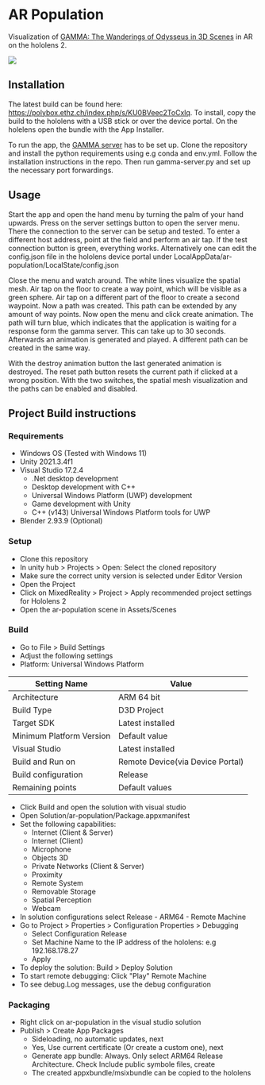 # AR Population
Visualization of [GAMMA: The Wanderings of Odysseus in 3D Scenes](https://yz-cnsdqz.github.io/eigenmotion/GAMMA/) in AR on the hololens 2.

![](https://github.com/boelukas/ar-population/blob/main/demo.gif)

## Installation
The latest build can be found here: https://polybox.ethz.ch/index.php/s/KU0BVeec2ToCxlq.
To install, copy the build to the hololens with a USB stick or over the device portal.
On the holelens open the bundle with the App Installer.

To run the app, the [GAMMA server](https://github.com/boelukas/GAMMA-server) has to be set up. Clone the repository and install the python requirements using e.g conda and env.yml. Follow the installation instructions in the repo. Then run gamma-server.py and set up the necessary port forwardings.

## Usage
Start the app and open the hand menu by turning the palm of your hand upwards. Press on the server settings button to open the server menu. There the connection to the server can be setup and tested. To enter a different host address, point at the field and perform an air tap. If the test connection button is green, everything works. Alternatively one can edit the config.json file in the hololens device portal under LocalAppData/ar-population/LocalState/config.json

Close the menu and watch around. The white lines visualize the spatial mesh. Air tap on the floor to create a way point, which will be visible as a green sphere. Air tap on a different part of the floor to create a second waypoint. Now a path was created. This path can be extended by any amount of way points. Now open the menu and click create animation. The path will turn blue, which indicates that the application is waiting for a response form the gamma server. This can take up to 30 seconds. Afterwards an animation is generated and played. A different path can be created in the same way. 

With the destroy animation button the last generated animation is destroyed. The reset path button resets the current path if clicked at a wrong position. With the two switches, the spatial mesh visualization and the paths can be enabled and disabled.
## Project Build instructions
### Requirements
- Windows OS (Tested with Windows 11)
- Unity 2021.3.4f1
- Visual Studio 17.2.4
    - .Net desktop development
    - Desktop development with C++
    - Universal Windows Platform (UWP) development
    - Game development with Unity
    - C++ (v143) Universal Windows Platform tools for UWP
- Blender 2.93.9 (Optional)

### Setup
- Clone this repository
- In unity hub > Projects > Open: Select the cloned repository
- Make sure the correct unity version is selected under Editor Version
- Open the Project
- Click on MixedReality > Project > Apply recommended project settings for Hololens 2
- Open the ar-population scene in Assets/Scenes

### Build
- Go to File > Build Settings
- Adjust the following settings
- Platform: Universal Windows Platform

|Setting Name|Value|
|------------|-----|
|Architecture|ARM 64 bit|
|Build Type|D3D Project|
|Target SDK|Latest installed|
|Minimum Platform Version|Default value|
|Visual Studio|Latest installed|
|Build and Run on|Remote Device(via Device Portal)|
|Build configuration|Release|
|Remaining points| Default values|

- Click Build and open the solution with visual studio
- Open Solution/ar-population/Package.appxmanifest
- Set the following capabilities:
  - Internet (Client & Server)
  - Internet (Client)
  - Microphone
  - Objects 3D
  - Private Networks (Client & Server)
  - Proximity
  - Remote System
  - Removable Storage
  - Spatial Perception
  - Webcam
- In solution configurations select Release - ARM64 - Remote Machine
- Go to Project > Properties > Configuration Properties > Debugging
    - Select Configuration Release
    - Set Machine Name to the IP address of the hololens: e.g 192.168.178.27
    - Apply
- To deploy the solution: Build > Deploy Solution
- To start remote debugging: Click "Play" Remote Machine
- To see debug.Log messages, use the debug configuration

### Packaging
- Right click on ar-population in the visual studio solution
- Publish > Create App Packages
    - Sideloading, no automatic updates, next
    - Yes, Use current certificate (Or create a custom one), next
    - Generate app bundle: Always. Only select ARM64 Release Architecture. Check Include public symbole files, create
    - The created appxbundle/msixbundle can be copied to the hololens
